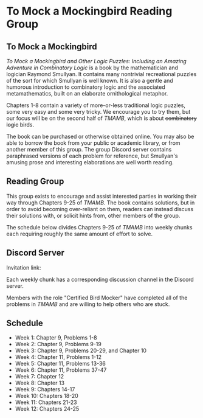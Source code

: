 # To Mock a Mockingbird Reading Group

## To Mock a Mockingbird

*To Mock a Mockingbird and Other Logic Puzzles: Including an Amazing Adventure in Combinatory Logic* is a book by the mathematician and logician Raymond Smullyan. It contains many nontrivial recreational puzzles of the sort for which Smullyan is well known. It is also a gentle and humorous introduction to combinatory logic and the associated metamathematics, built on an elaborate ornithological metaphor.

Chapters 1-8 contain a variety of more-or-less traditional logic puzzles, some very easy and some very tricky. We encourage you to try them, but our focus will be on the second half of *TMAMB*, which is about ~~combinatory logic~~ birds.

The book can be purchased or otherwise obtained online. You may also be able to borrow the book from your public or academic library, or from another member of this group. The group Discord server contains paraphrased versions of each problem for reference, but Smullyan's amusing prose and interesting elaborations are well worth reading.

## Reading Group

This group exists to encourage and assist interested parties in working their way through Chapters 9-25 of *TMAMB*. The book contains solutions, but in order to avoid becoming over-reliant on them, readers can instead discuss their solutions with, or solicit hints from, other members of the group. 

The schedule below divides Chapters 9-25 of *TMAMB* into weekly chunks each requiring roughly the same amount of effort to solve.

## Discord Server
Invitation link: 

Each weekly chunk has a corresponding discussion channel in the Discord server.

Members with the role "Certified Bird Mocker" have completed all of the problems in *TMAMB* and are willing to help others who are stuck.

## Schedule

- Week  1: Chapter 9, Problems 1-8
- Week  2: Chapter 9, Problems 9-19
- Week  3: Chapter 9, Problems 20-29, and Chapter 10
- Week  4: Chapter 11, Problems 1-12
- Week  5: Chapter 11, Problems 13-36
- Week  6: Chapter 11, Problems 37-47
- Week  7: Chapter 12
- Week  8: Chapter 13
- Week  9: Chapters 14-17
- Week 10: Chapters 18-20
- Week 11: Chapters 21-23
- Week 12: Chapters 24-25